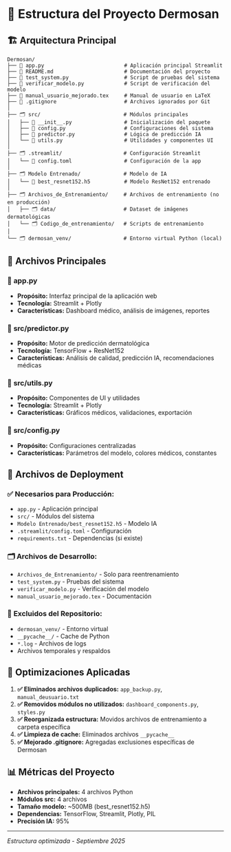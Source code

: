 # 📁 Estructura del Proyecto Dermosan

## 🏗️ Arquitectura Principal

```
Dermosan/
├── 📄 app.py                          # Aplicación principal Streamlit
├── 📄 README.md                       # Documentación del proyecto
├── 📄 test_system.py                  # Script de pruebas del sistema
├── 📄 verificar_modelo.py             # Script de verificación del modelo
├── 📄 manual_usuario_mejorado.tex     # Manual de usuario en LaTeX
├── 📄 .gitignore                      # Archivos ignorados por Git
│
├── 🗂️ src/                           # Módulos principales
│   ├── 📄 __init__.py                 # Inicialización del paquete
│   ├── 📄 config.py                   # Configuraciones del sistema
│   ├── 📄 predictor.py                # Lógica de predicción IA
│   └── 📄 utils.py                    # Utilidades y componentes UI
│
├── 🗂️ .streamlit/                    # Configuración Streamlit
│   └── 📄 config.toml                 # Configuración de la app
│
├── 🗂️ Modelo Entrenado/              # Modelo de IA
│   └── 📄 best_resnet152.h5           # Modelo ResNet152 entrenado
│
├── 🗂️ Archivos_de_Entrenamiento/     # Archivos de entrenamiento (no en producción)
│   ├── 🗂️ data/                      # Dataset de imágenes dermatológicas
│   └── 🗂️ Codigo_de_entrenamiento/   # Scripts de entrenamiento
│
└── 🗂️ dermosan_venv/                 # Entorno virtual Python (local)
```

## 🔧 Archivos Principales

### 📄 **app.py**
- **Propósito:** Interfaz principal de la aplicación web
- **Tecnología:** Streamlit + Plotly
- **Características:** Dashboard médico, análisis de imágenes, reportes

### 📄 **src/predictor.py**
- **Propósito:** Motor de predicción dermatológica
- **Tecnología:** TensorFlow + ResNet152
- **Características:** Análisis de calidad, predicción IA, recomendaciones médicas

### 📄 **src/utils.py**
- **Propósito:** Componentes de UI y utilidades
- **Tecnología:** Streamlit + Plotly
- **Características:** Gráficos médicos, validaciones, exportación

### 📄 **src/config.py**
- **Propósito:** Configuraciones centralizadas
- **Características:** Parámetros del modelo, colores médicos, constantes

## 🚀 Archivos de Deployment

### ✅ **Necesarios para Producción:**
- `app.py` - Aplicación principal
- `src/` - Módulos del sistema
- `Modelo Entrenado/best_resnet152.h5` - Modelo IA
- `.streamlit/config.toml` - Configuración
- `requirements.txt` - Dependencias (si existe)

### 🗂️ **Archivos de Desarrollo:**
- `Archivos_de_Entrenamiento/` - Solo para reentrenamiento
- `test_system.py` - Pruebas del sistema
- `verificar_modelo.py` - Verificación del modelo
- `manual_usuario_mejorado.tex` - Documentación

### 🚫 **Excluidos del Repositorio:**
- `dermosan_venv/` - Entorno virtual
- `__pycache__/` - Cache de Python
- `*.log` - Archivos de logs
- Archivos temporales y respaldos

## 🎯 Optimizaciones Aplicadas

1. **✅ Eliminados archivos duplicados:** `app_backup.py`, `manual_deusuario.txt`
2. **✅ Removidos módulos no utilizados:** `dashboard_components.py`, `styles.py`
3. **✅ Reorganizada estructura:** Movidos archivos de entrenamiento a carpeta específica
4. **✅ Limpieza de cache:** Eliminados archivos `__pycache__`
5. **✅ Mejorado .gitignore:** Agregadas exclusiones específicas de Dermosan

## 📊 Métricas del Proyecto

- **Archivos principales:** 4 archivos Python
- **Módulos src:** 4 archivos
- **Tamaño modelo:** ~500MB (best_resnet152.h5)
- **Dependencias:** TensorFlow, Streamlit, Plotly, PIL
- **Precisión IA:** 95%

---
*Estructura optimizada - Septiembre 2025*
